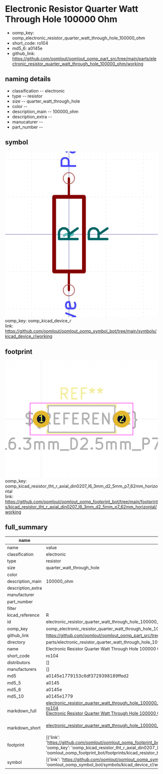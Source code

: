 # Electronic Resistor Quarter Watt Through Hole 100000 Ohm

  
* oomp_key: oomp_electronic_resistor_quarter_watt_through_hole_100000_ohm 
* short_code: ro104
* md5_6: a0145e  
* github_link: https://github.com/oomlout/oomlout_oomp_part_src/tree/main/parts/electronic_resistor_quarter_watt_through_hole_100000_ohm/working  
## naming details
* classification -- electronic
* type -- resistor
* size -- quarter_watt_through_hole
* color -- 
* description_main -- 100000_ohm
* description_extra -- 
* manucaturer -- 
* part_number -- 



## symbol

![](symbol/0/working/working_600.png)  
oomp_key: oomp_kicad_device_r  
link: https://github.com/oomlout/oomlout_oomp_symbol_bot/tree/main/symbols/kicad_device_r/working  

## footprint

![](footprint/0/working/working_600.png)  
oomp_key: oomp_kicad_resistor_tht_r_axial_din0207_l6_3mm_d2_5mm_p7_62mm_horizontal  
link: https://github.com/oomlout/oomlout_oomp_footprint_bot/tree/main/footprints/kicad_resistor_tht_r_axial_din0207_l6_3mm_d2_5mm_p7_62mm_horizontal/working  

## full_summary
| name | value | 
| --- | --- | 
| name | value | 
| classification | electronic | 
| type | resistor | 
| size | quarter_watt_through_hole | 
| color |  | 
| description_main | 100000_ohm | 
| description_extra |  | 
| manufacturer |  | 
| part_number |  | 
| filter |  | 
| kicad_reference | R | 
| id | electronic_resistor_quarter_watt_through_hole_100000_ohm | 
| oomp_key | oomp_electronic_resistor_quarter_watt_through_hole_100000_ohm | 
| github_link | https://github.com/oomlout/oomlout_oomp_part_src/tree/main/parts/electronic_resistor_quarter_watt_through_hole_100000_ohm/working | 
| directory | parts/electronic_resistor_quarter_watt_through_hole_100000_ohm | 
| name | Electronic Resistor Quarter Watt Through Hole 100000 Ohm | 
| short_code | ro104 | 
| distributors | [] | 
| manufacturers | [] | 
| md5 | a0145e1779153c6df3729398189ffed2 | 
| md5_5 | a0145 | 
| md5_6 | a0145e | 
| md5_10 | a0145e1779 | 
| markdown_full | [electronic_resistor_quarter_watt_through_hole_100000_ohm](https://github.com/oomlout/oomlout_oomp_part_src/tree/main/parts/electronic_resistor_quarter_watt_through_hole_100000_ohm/working)<br>[ro104](https://github.com/oomlout/oomlout_oomp_part_src/tree/main/parts/electronic_resistor_quarter_watt_through_hole_100000_ohm/working)<br>[Electronic Resistor Quarter Watt Through Hole 100000 Ohm](https://github.com/oomlout/oomlout_oomp_part_src/tree/main/parts/electronic_resistor_quarter_watt_through_hole_100000_ohm/working)<br><br> | 
| markdown_short | [electronic_resistor_quarter_watt_through_hole_100000_ohm](https://github.com/oomlout/oomlout_oomp_part_src/tree/main/parts/electronic_resistor_quarter_watt_through_hole_100000_ohm/working)<br><br> | 
| footprint | [{'link': 'https://github.com/oomlout/oomlout_oomp_footprint_bot/tree/main/foootprntss/kicad_resistor_tht_r_axial_din0207_l6_3mm_d2_5mm_p7_62mm_horizontal', 'oomp_key': 'oomp_kicad_resistor_tht_r_axial_din0207_l6_3mm_d2_5mm_p7_62mm_horizontal', 'directory': 'oomlout_oomp_footprint_bot/footprints/kicad_resistor_tht_r_axial_din0207_l6_3mm_d2_5mm_p7_62mm_horizontal//working/working.kicad_mod'}] | 
| symbol | [{'link': 'https://github.com/oomlout/oomlout_oomp_symbol_bot/tree/main/symbols/kicad_device_r', 'oomp_key': 'oomp_kicad_device_r', 'directory': 'oomlout_oomp_symbol_bot/symbols/kicad_device_r//working/working.kicad_sym'}] | 
